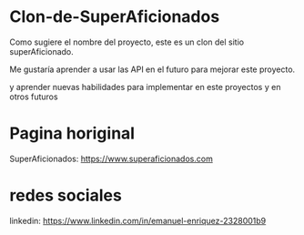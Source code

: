 # Clon-de-SuperAficionados

Como sugiere el nombre del proyecto, este es un clon del sitio superAficionado.

Me gustaría aprender a usar las API en el futuro para mejorar este proyecto. 

y aprender nuevas habilidades para implementar en este proyectos y en otros futuros

# Pagina horiginal

SuperAficionados: https://www.superaficionados.com

# redes sociales

linkedin: https://www.linkedin.com/in/emanuel-enriquez-2328001b9
